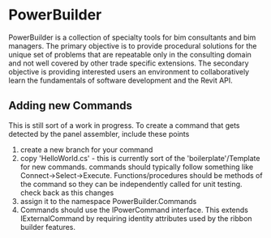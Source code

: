 ﻿# PowerBuilder
PowerBuilder is a collection of specialty tools for bim consultants and bim managers.  The primary objective is to provide procedural solutions for the unique set of problems that are repeatable only in the consulting domain and not well covered by other trade specific extensions. The secondary objective is providing interested users an environment to collaboratively learn the fundamentals of software development and the Revit API.

## Adding new Commands
This is still sort of a work in progress.  To create a command that gets detected by the panel assembler, include these points
1. create a new branch for your command
2. copy 'HelloWorld.cs' - this is currently sort of the 'boilerplate'/Template for new commands.  commands should typically follow something like Connect->Select->Execute.  Functions/procedures should be methods of the command so they can be independently called for unit testing. check back as this changes
3. assign it to the namespace PowerBuilder.Commands
4. Commands should use the IPowerCommand interface.  This extends IExternalCommand by requiring identity attributes used by the ribbon builder features.
